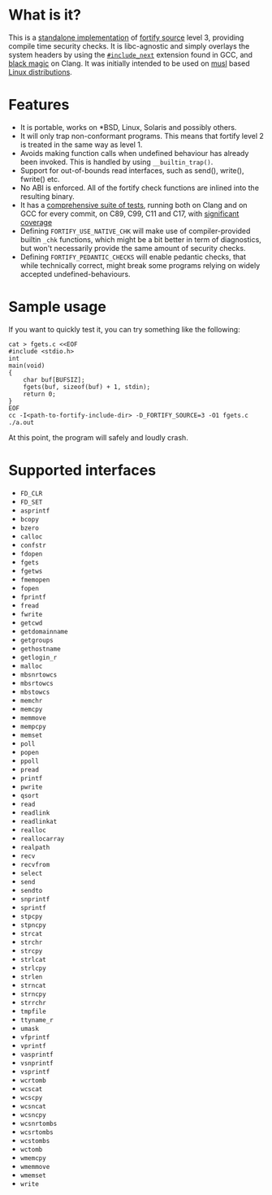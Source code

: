 # What is it?

This is a [standalone implementation](https://git.2f30.org/fortify-headers/) of
[fortify source]( http://gcc.gnu.org/ml/gcc-patches/2004-09/msg02055.html )
level 3, providing compile time security checks.
It is libc-agnostic and simply overlays the system headers by using the
[`#include_next`](https://gcc.gnu.org/onlinedocs/cpp/Wrapper-Headers.html)
extension found in GCC, and
[black magic](https://github.com/jvoisin/fortify-headers/commit/fe149628eaae9748be08815d726cc56e8e492c73)
on Clang. It was initially intended to be used on
[musl](http://www.musl-libc.org/) based
[Linux distributions](https://git.alpinelinux.org/aports/commit/?id=067a4f28825478911bb62be3b8da758d9722753e).

# Features

- It is portable, works on *BSD, Linux, Solaris and possibly others.
- It will only trap non-conformant programs. This means that fortify
  level 2 is treated in the same way as level 1.
- Avoids making function calls when undefined behaviour has already been
  invoked. This is handled by using `__builtin_trap()`.
- Support for out-of-bounds read interfaces, such as send(), write(), fwrite() etc.
- No ABI is enforced. All of the fortify check functions are inlined
  into the resulting binary.
- It has a [comprehensive suite of
  tests](https://github.com/jvoisin/fortify-headers/tree/master/tests), running
  both on Clang and on GCC for every commit, on C89, C99, C11 and C17, with
  [significant coverage](https://jvoisin.github.io/fortify-headers/)
- Defining `FORTIFY_USE_NATIVE_CHK` will make use of compiler-provided builtin `_chk`
  functions, which might be a bit better in term of diagnostics,
  but won't necessarily provide the same amount of security checks.
- Defining `FORTIFY_PEDANTIC_CHECKS` will enable pedantic checks, that while technically
  correct, might break some programs relying on widely accepted
  undefined-behaviours.

# Sample usage

If you want to quickly test it, you can try something like the following:

```
cat > fgets.c <<EOF
#include <stdio.h>
int
main(void)
{
	char buf[BUFSIZ];
	fgets(buf, sizeof(buf) + 1, stdin);
	return 0;
}
EOF
cc -I<path-to-fortify-include-dir> -D_FORTIFY_SOURCE=3 -O1 fgets.c
./a.out
```

At this point, the program will safely and loudly crash.


# Supported interfaces

- `FD_CLR`
- `FD_SET`
- `asprintf`
- `bcopy`
- `bzero`
- `calloc`
- `confstr`
- `fdopen` 
- `fgets`
- `fgetws`
- `fmemopen` 
- `fopen` 
- `fprintf` 
- `fread`
- `fwrite`
- `getcwd`
- `getdomainname`
- `getgroups`
- `gethostname`
- `getlogin_r`
- `malloc` 
- `mbsnrtowcs`
- `mbsrtowcs`
- `mbstowcs`
- `memchr` 
- `memcpy`
- `memmove`
- `mempcpy`
- `memset`
- `poll`
- `popen` 
- `ppoll`
- `pread`
- `printf` 
- `pwrite` 
- `qsort` 
- `read`
- `readlink`
- `readlinkat`
- `realloc` 
- `reallocarray` 
- `realpath`
- `recv`
- `recvfrom`
- `select` 
- `send`
- `sendto`
- `snprintf`
- `sprintf`
- `stpcpy`
- `stpncpy`
- `strcat`
- `strchr`
- `strcpy`
- `strlcat`
- `strlcpy`
- `strlen`
- `strncat`
- `strncpy`
- `strrchr`
- `tmpfile` 
- `ttyname_r`
- `umask` 
- `vfprintf` 
- `vprintf` 
- `vasprintf`
- `vsnprintf`
- `vsprintf`
- `wcrtomb`
- `wcscat`
- `wcscpy`
- `wcsncat`
- `wcsncpy`
- `wcsnrtombs`
- `wcsrtombs`
- `wcstombs`
- `wctomb`
- `wmemcpy`
- `wmemmove`
- `wmemset`
- `write`
